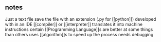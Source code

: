 
## notes
Just a text file
save the file with an extension (.py for [[python]])
developed with in an IDE
[[compiler]] or [[interpreter]] translates it into machine instructions
certain [[Programming Language]]s are better at some things than others
uses [[algorithm]]s to  speed up the process
needs debugging  
